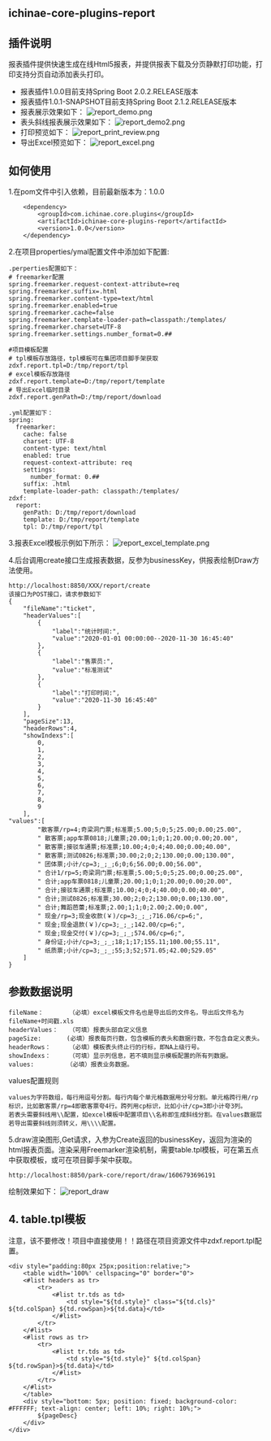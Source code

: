 ## ichinae-core-plugins-report
## 插件说明
报表插件提供快速生成在线Html5报表，并提供报表下载及分页静默打印功能，打印支持分页自动添加表头打印。
* 报表插件1.0.0目前支持Spring Boot 2.0.2.RELEASE版本
* 报表插件1.0.1-SNAPSHOT目前支持Spring Boot 2.1.2.RELEASE版本
* 报表展示效果如下：
![report_demo.png](/tools/report_demo.png)
* 表头斜线报表展示效果如下：
![report_demo2.png](/tools/report_demo2.png)
* 打印预览如下：
![report_print_review.png](/tools/report_print_review.png)
* 导出Excel预览如下：
![report_excel.png](/tools/report_excel.png)


## 如何使用
1.在pom文件中引入依赖，目前最新版本为：1.0.0
```
    <dependency>
        <groupId>com.ichinae.core.plugins</groupId>
        <artifactId>ichinae-core-plugins-report</artifactId>
        <version>1.0.0</version>
    </dependency>
```
2.在项目properties/ymal配置文件中添加如下配置:

````
.perperties配置如下：
# freemarker配置
spring.freemarker.request-context-attribute=req
spring.freemarker.suffix=.html
spring.freemarker.content-type=text/html
spring.freemarker.enabled=true
spring.freemarker.cache=false
spring.freemarker.template-loader-path=classpath:/templates/
spring.freemarker.charset=UTF-8
spring.freemarker.settings.number_format=0.##

#项目模板配置
# tpl模板存放路径，tpl模板可在集团项目脚手架获取
zdxf.report.tpl=D:/tmp/report/tpl
# excel模板存放路径
zdxf.report.template=D:/tmp/report/template
# 导出Excel临时目录
zdxf.report.genPath=D:/tmp/report/download

````

````
.yml配置如下：
spring:
  freemarker:
    cache: false
    charset: UTF-8
    content-type: text/html
    enabled: true
    request-context-attribute: req
    settings:
      number_format: 0.##
    suffix: .html
    template-loader-path: classpath:/templates/
zdxf:
  report:
    genPath: D:/tmp/report/download
    template: D:/tmp/report/template
    tpl: D:/tmp/report/tpl
````
3.报表Excel模板示例如下所示：
![report_excel_template.png](/tools/report_excel_template.png)

4.后台调用create接口生成报表数据，反参为businessKey，供报表绘制Draw方法使用。
````
http://localhost:8850/XXX/report/create
该接口为POST接口，请求参数如下
{    
    "fileName":"ticket",
    "headerValues":[
        {
            "label":"统计时间:",
            "value":"2020-01-01 00:00:00--2020-11-30 16:45:40"
        },
        {
            "label":"售票员:",
            "value":"标准测试"
        },
        {
            "label":"打印时间:",
            "value":"2020-11-30 16:45:40"
        }
    ],
    "pageSize":13,
    "headerRows":4,
    "showIndexs":[
        0,
        1,
        2,
        3,
        4,
        5,
        6,
        7,
        8,
        9
    ],
"values":[
        "散客票/rp=4;奇梁洞门票;标准票;5.00;5;0;5;25.00;0.00;25.00",
        " 散客票;app车票0818;儿童票;20.00;1;0;1;20.00;0.00;20.00",
        " 散客票;接驳车通票;标准票;10.00;4;0;4;40.00;0.00;40.00",
        " 散客票;测试0826;标准票;30.00;2;0;2;130.00;0.00;130.00",
        " 团体票;小计/cp=3;_;_;6;0;6;56.00;0.00;56.00",
        " 合计1/rp=5;奇梁洞门票;标准票;5.00;5;0;5;25.00;0.00;25.00",
        " 合计;app车票0818;儿童票;20.00;1;0;1;20.00;0.00;20.00",
        " 合计;接驳车通票;标准票;10.00;4;0;4;40.00;0.00;40.00",
        " 合计;测试0826;标准票;30.00;2;0;2;130.00;0.00;130.00",
        " 合计;舞蹈芭蕾;标准票;2.00;1;1;0;2.00;2.00;0.00",
        " 现金/rp=3;现金收款(￥)/cp=3;_;_;716.06/cp=6;",
        " 现金;现金退款(￥)/cp=3;_;_;142.00/cp=6;",
        " 现金;现金交付(￥)/cp=3;_;_;574.06/cp=6;",
        " 身份证;小计/cp=3;_;_;18;1;17;155.11;100.00;55.11",
        " 纸质票;小计/cp=3;_;_;55;3;52;571.05;42.00;529.05"
    ]
}
````
## 参数数据说明
````
fileName：       （必填）excel模板文件名也是导出后的文件名，导出后文件名为fileName+时间戳.xls
headerValues：   （可填）报表头部自定义信息
pageSize:       (必填）报表每页行数，包含模板的表头和数据行数，不包含自定义表头。
headerRows：     （必填）模板表头终止行的行标，即NA上级行号。
showIndexs：     （可填）显示列信息，若不填则显示模板配置的所有列数据。
values:         （必填）报表业务数据。
````
values配置规则
````
values为字符数组，每行用逗号分割。每行内每个单元格数据用分号分割。单元格跨行用/rp标识，比如散客票/rp=4即散客票夸4行。跨列用cp标识，比如小计/cp=3即小计夸3列。
若表头需要斜线用\\配置，如excel模板中配置项目\\名称即生成斜线分割。在values数据层若导出需要斜线则须转义，用\\\\配置。

````
5.draw渲染图形,Get请求，入参为Create返回的businessKey，返回为渲染的html报表页面。渲染采用Freemarker渲染机制，需要table.tpl模板，可在第五点中获取模板，或可在项目脚手架中获取。
````
http://localhost:8850/park-core/report/draw/1606793696191
````
绘制效果如下：
![report_draw](/tools/report_draw.png)
## 4. table.tpl模板
注意，该不要修改！项目中直接使用！！路径在项目资源文件中zdxf.report.tpl配置。
````
<div style="padding:80px 25px;position:relative;">
    <table width='100%' cellspacing="0" border="0">
    <#list headers as tr>
        <tr>
            <#list tr.tds as td>
                <td style="${td.style}" class="${td.cls}" ${td.colSpan} ${td.rowSpan}>${td.data}</td>
            </#list>
        </tr>
    </#list>
    <#list rows as tr>
        <tr>
            <#list tr.tds as td>
                <td style="${td.style}" ${td.colSpan} ${td.rowSpan}>${td.data}</td>
            </#list>
        </tr>
    </#list>
    </table>
	<div style="bottom: 5px; position: fixed; background-color: #FFFFFF; text-align: center; left: 10%; right: 10%;">
		${pageDesc}
	</div>
</div>
````


    
